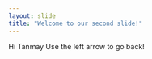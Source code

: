 ```yaml
---
layout: slide
title: "Welcome to our second slide!"
---
```

Hi Tanmay
Use the left arrow to go back!
